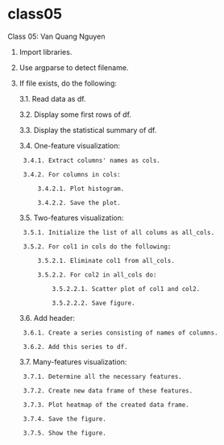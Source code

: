 # class05
Class 05: Van Quang Nguyen

1. Import libraries.
2. Use argparse to detect filename.
3. If file exists, do the following:

	3.1. Read data as df.

	3.2. Display some first rows of df.

	3.3. Display the statistical summary of df.

	3.4. One-feature visualization:

		3.4.1. Extract columns' names as cols.

		3.4.2. For columns in cols:

			3.4.2.1. Plot histogram.

			3.4.2.2. Save the plot.

	3.5. Two-features visualization:

		3.5.1. Initialize the list of all colums as all_cols.

		3.5.2. For col1 in cols do the following:

			3.5.2.1. Eliminate col1 from all_cols.

			3.5.2.2. For col2 in all_cols do:

				3.5.2.2.1. Scatter plot of col1 and col2.

				3.5.2.2.2. Save figure.

	3.6. Add header:

		3.6.1. Create a series consisting of names of columns.

		3.6.2. Add this series to df.

	3.7. Many-features visualization:

		3.7.1. Determine all the necessary features.

		3.7.2. Create new data frame of these features.

		3.7.3. Plot heatmap of the created data frame.

		3.7.4. Save the figure.

		3.7.5. Show the figure.

